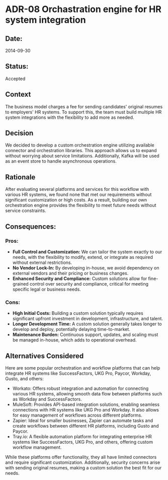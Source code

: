 # ADR-08 Orchastration engine for HR system integration

## Date:
2014-09-30

## Status:
Accepted

## Context
The business model charges a fee for sending candidates' original resumes to employers' HR systems. To support this, the team must build multiple HR system integrations with the flexibility to add more as needed.

## Decision

We decided to develop a custom orchestration engine utilizing available connector and orchestration libraries. This approach allows us to expand without worrying about service limitations. Additionally, Kafka will be used as an event store to handle asynchronous operations.


## Rationale
After evaluating several platforms and services for this workflow with various HR systems, we found none that met our requirements without significant customization or high costs. As a result, building our own orchestration engine provides the flexibility to meet future needs without service constraints.

## Consequences:
### Pros:
- **Full Control and Customization:** We can tailor the system exactly to our needs, with the flexibility to modify, extend, or integrate as required without external restrictions.
- **No Vendor Lock-In:** By developing in-house, we avoid dependency on external vendors and their pricing or business changes.
 - **Enhanced Security and Compliance:** Custom solutions allow for fine-grained control over security and compliance, critical for meeting specific legal or business needs.

### Cons:
- **High Initial Costs:**  Building a custom solution typically requires significant upfront investment in development, infrastructure, and talent.
- **Longer Development Time:**  A custom solution generally takes longer to develop and deploy, potentially delaying time-to-market.
- **Maintenance Burden:**  Continuous support, updates, and scaling must be managed in-house, which adds to operational overhead.


## Alternatives Considered

Here are some popular orchestration and workflow platforms that can help integrate HR systems like SuccessFactors, UKG Pro, Paycor, Workday, Gusto, and others:

- Workato: Offers robust integration and automation for connecting various HR systems, allowing smooth data flow between platforms such as Workday and SuccessFactors.
- MuleSoft: Provides API-based integration solutions, enabling seamless connections with HR systems like UKG Pro and Workday. It also allows for easy management of workflows across different platforms.
- Zapier: Ideal for smaller businesses, Zapier can automate tasks and create workflows between different HR platforms, including Gusto and Paycor.
- Tray.io: A flexible automation platform for integrating enterprise HR systems like SuccessFactors, UKG Pro, and others, offering custom workflow management.

While these platforms offer functionality, they all have limited connectors and require significant customization. Additionally, security concerns arise with sending original resumes, making a custom solution the best fit for our needs.

